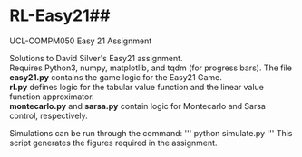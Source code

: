 # RL-Easy21##
UCL-COMPM050 Easy 21 Assignment

Solutions to David Silver's Easy21 assignment.  
Requires Python3, numpy, matplotlib, and tqdm (for progress bars).
The file **easy21.py** contains the game logic for the Easy21 Game.  
**rl.py** defines logic for the tabular value function and the linear value function approximator.  
**montecarlo.py** and **sarsa.py** contain logic for Montecarlo and Sarsa control, respectively.

Simulations can be run through the command:
'''
python simulate.py
'''
This script generates the figures required in the assignment.